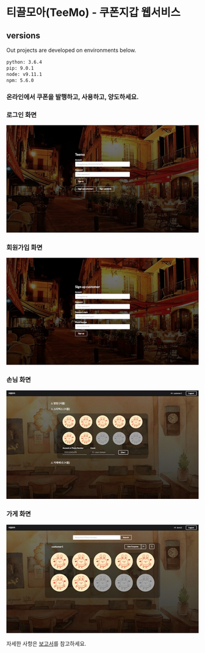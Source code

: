# 티끌모아(TeeMo) - 쿠폰지갑 웹서비스

## versions
Out projects are developed on environments below.
```
python: 3.6.4
pip: 9.0.1
node: v9.11.1
npm: 5.6.0
```  

### 온라인에서 쿠폰을 발행하고, 사용하고, 양도하세요.  
### 로그인 화면  
![](https://github.com/ene5135/Online_Coupon_Wallet_Teemo_2018_Spring_swpp/blob/master/login.jpg)  
### 회원가입 화면  
![](https://github.com/ene5135/Online_Coupon_Wallet_Teemo_2018_Spring_swpp/blob/master/signup.jpg)  
### 손님 화면  
![](https://github.com/ene5135/Online_Coupon_Wallet_Teemo_2018_Spring_swpp/blob/master/customer.jpg)  
### 가게 화면  
![](https://github.com/ene5135/Online_Coupon_Wallet_Teemo_2018_Spring_swpp/blob/master/store.jpg)  

자세한 사항은 [보고서](https://github.com/ene5135/Online_Coupon_Wallet_Teemo_2018_Spring_swpp/blob/master/final_report.pdf)를 참고하세요. 
